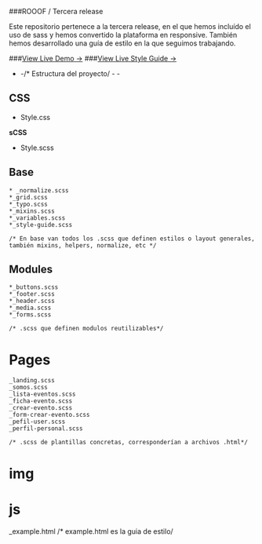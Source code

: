 ###ROOOF / Tercera release

Este repositorio pertenece a la tercera release, en el que hemos incluído el uso de sass y hemos convertido la plataforma en responsive. También hemos desarrollado una guía de estilo en la que seguimos trabajando.

###[View Live Demo &rarr;](http://rooof-project.github.io/rooof-sass/)
###[View Live Style Guide &rarr;](http://rooof-project.github.io/rooof-sass/example.html)

- -/* Estructura del proyecto/ - -

## CSS
  * Style.css

**sCSS**
  * Style.scss

  ## Base
    * _normalize.scss
    *_grid.scss
    *_typo.scss
    *_mixins.scss
    *_variables.scss
    *_style-guide.scss

    /* En base van todos los .scss que definen estilos o layout generales, también mixins, helpers, normalize, etc */

  ## Modules
    *_buttons.scss
    *_footer.scss
    *_header.scss
    *_media.scss
    *_forms.scss

    /* .scss que definen modulos reutilizables*/

  # Pages
    _landing.scss
    _somos.scss
    _lista-eventos.scss
    _ficha-evento.scss
    _crear-evento.scss
    _form-crear-evento.scss
    _pefil-user.scss
    _perfil-personal.scss

    /* .scss de plantillas concretas, corresponderían a archivos .html*/

# img
# js
_example.html
/* example.html es la guia de estilo/
